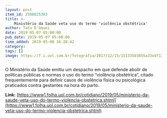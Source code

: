 ```yaml
---
layout: post
item_id: 2586025383
title: >-
    Ministério da Saúde veta uso do termo 'violência obstétrica'
author: Tatu D'Oquei
date: 2019-05-07 05:00:00
pub_date: 2019-05-07 05:00:00
time_added: 2019-05-08 16:28:42
category: 
tags: []
image: https://f.i.uol.com.br/fotografia/2017/12/15/15133503855a33e4f13ea35_1513350385_3x2_rt.jpg
---
```


O Ministério da Saúde emitiu um despacho em que defende abolir de políticas públicas e normas o uso do termo “violência obstétrica”, citado frequentemente para definir casos de violência física ou psicológica praticados contra gestantes na hora do parto.

**Link:** [https://www1.folha.uol.com.br/cotidiano/2019/05/ministerio-da-saude-veta-uso-do-termo-violencia-obstetrica.shtml](https://www1.folha.uol.com.br/cotidiano/2019/05/ministerio-da-saude-veta-uso-do-termo-violencia-obstetrica.shtml)

